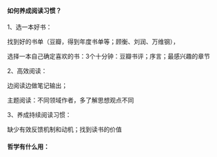 #### 如何养成阅读习惯？

1、选一本好书：

找到好的书单（豆瓣，得到年度书单等；顾衡、刘润、万维钢），

选择一本自己确定喜欢的书：3个十分钟：豆瓣书评；序言；最感兴趣的章节

2、高效阅读：

边阅读边做笔记输出；

主题阅读：不同领域作者，多了解思想观点不同

3、养成持续阅读习惯：

缺少有效反馈机制和动机；找到读书的价值

#### 哲学有什么用：

